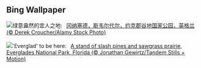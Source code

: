 ## Bing Wallpaper
![](https://www.bing.com/th?id=OHR.YorkshireDalesNP_ZH-CN0775378262_UHD.jpg&w=1000)绿意盎然的宜人之地:&nbsp;&ensp;[冈纳塞德，斯韦尔代尔，约克郡谷地国家公园，英格兰 (© Derek Croucher/Alamy Stock Photo)](https://www.bing.com/th?id=OHR.YorkshireDalesNP_ZH-CN0775378262_UHD.jpg)
<br><br/>
![](https://www.bing.com/th?id=OHR.Everglades90th_EN-US5663293086_UHD.jpg&w=1000)'Everglad' to be here:&nbsp;&ensp;[A stand of slash pines and sawgrass prairie, Everglades National Park, Florida (© Jonathan Gewirtz/Tandem Stills + Motion)](https://www.bing.com/th?id=OHR.Everglades90th_EN-US5663293086_UHD.jpg)
<br><br/>

